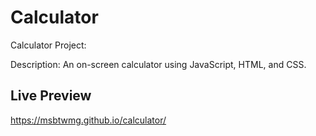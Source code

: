 # Calculator
Calculator Project: 

Description:
An on-screen calculator using JavaScript, HTML, and CSS.

## Live Preview
https://msbtwmg.github.io/calculator/
